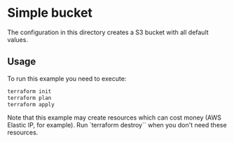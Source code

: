 # Simple bucket

The configuration in this directory creates a S3 bucket with all default values.

## Usage

To run this example you need to execute:

```bash
terraform init
terraform plan
terraform apply
```

Note that this example may create resources which can cost money (AWS Elastic IP, for example).
Run `terraform destroy`` when you don't need these resources.
